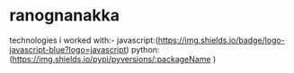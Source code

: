 # ranognanakka

technologies i worked with:-
javascript:(https://img.shields.io/badge/logo-javascript-blue?logo=javascript)
python:(https://img.shields.io/pypi/pyversions/:packageName
)
